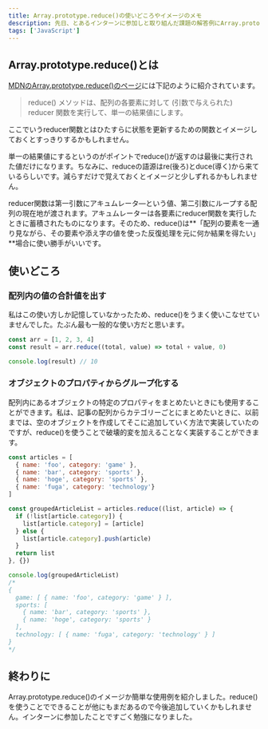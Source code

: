 ```yaml
---
title: Array.prototype.reduce()の使いどころやイメージのメモ
description: 先日、とあるインターンに参加しと取り組んだ課題の解答例にArray.prototype.reduce()を使っているものがありました。いまいち、reduceの使い方を理解してなかったので質問してみて、その解答がすごくしっくりきたのでメモとして残します。
tags: ['JavaScript']
---
```


## Array.prototype.reduce()とは

[MDNのArray.prototype.reduce()のページ](https://developer.mozilla.org/ja/docs/Web/JavaScript/Reference/Global_Objects/Array/reduce)には下記のように紹介されています。

> reduce() メソッドは、配列の各要素に対して (引数で与えられた) reducer 関数を実行して、単一の結果値にします。

ここでいうreducer関数とはひたすらに状態を更新するための関数とイメージしておくとすっきりするかもしれません。

単一の結果値にするというのがポイントでreduce()が返すのは最後に実行された値だけになります。ちなみに、reduceの語源はre(後ろ)とduce(導く)から来ているらしいです。減らすだけで覚えておくとイメージと少しずれるかもしれません。

reducer関数は第一引数にアキュムレータ―という値、第二引数にループする配列の現在地が渡されます。アキュムレーターは各要素にreducer関数を実行したときに蓄積されたものになります。そのため、reduce()は**「配列の要素を一通り見ながら、その要素や添え字の値を使った反復処理を元に何か結果を得たい」**場合に使い勝手がいいです。

## 使いどころ

### 配列内の値の合計値を出す

私はこの使い方しか記憶していなかったため、reduce()をうまく使いこなせていませんでした。たぶん最も一般的な使い方だと思います。

``` js
const arr = [1, 2, 3, 4]
const result = arr.reduce((total, value) => total + value, 0)

console.log(result) // 10
```

### オブジェクトのプロパティからグループ化する

配列内にあるオブジェクトの特定のプロパティをまとめたいときにも使用することができます。私は、記事の配列からカテゴリーごとにまとめたいときに、以前までは、空のオブジェクトを作成してそこに追加していく方法で実装していたのですが、reduce()を使うことで破壊的変を加えることなく実装することができます。

``` js
const articles = [
  { name: 'foo', category: 'game' },
  { name: 'bar', category: 'sports' },
  { name: 'hoge', category: 'sports' },
  { name: 'fuga', category: 'technology'}
]

const groupedArticleList = articles.reduce((list, article) => {
  if (!list[article.category]) {
    list[article.category] = [article]
  } else {
    list[article.category].push(article)
  }
  return list
}, {})

console.log(groupedArticleList)
/*
{
  game: [ { name: 'foo', category: 'game' } ],
  sports: [
    { name: 'bar', category: 'sports' },
    { name: 'hoge', category: 'sports' }
  ],
  technology: [ { name: 'fuga', category: 'technology' } ]
}
*/
```

## 終わりに

Array.prototype.reduce()のイメージか簡単な使用例を紹介しました。reduce()を使うことでできることが他にもまだあるので今後追加していくかもしれません。インターンに参加したことですごく勉強になりました。
